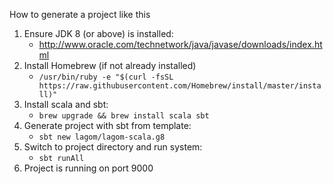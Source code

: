 How to generate a project like this

1. Ensure JDK 8 (or above) is installed:
    - http://www.oracle.com/technetwork/java/javase/downloads/index.html
1. Install Homebrew (if not already installed)
    - `/usr/bin/ruby -e "$(curl -fsSL https://raw.githubusercontent.com/Homebrew/install/master/install)"`
1. Install scala and sbt:
    - `brew upgrade && brew install scala sbt`
1. Generate project with sbt from template:
    - `sbt new lagom/lagom-scala.g8`
1. Switch to project directory and run system:
    - `sbt runAll`
1. Project is running on port 9000